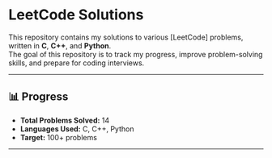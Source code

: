 # LeetCode Solutions

This repository contains my solutions to various [LeetCode] problems, written in **C**, **C++**, and **Python**.  
The goal of this repository is to track my progress, improve problem-solving skills, and prepare for coding interviews.

---

## 📊 Progress
- **Total Problems Solved:** 14
- **Languages Used:** C, C++, Python
- **Target:** 100+ problems

---
